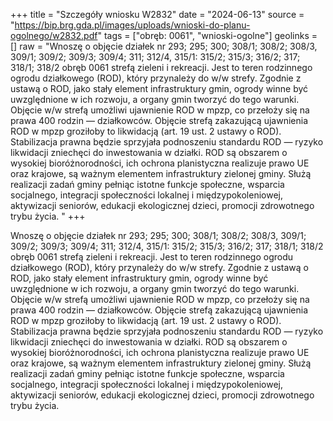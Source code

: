 +++
title = "Szczegóły wniosku W2832"
date = "2024-06-13"
source = "https://bip.brg.gda.pl/images/uploads/wnioski-do-planu-ogolnego/w2832.pdf"
tags = ["obręb: 0061", "wnioski-ogolne"]
geolinks = []
raw = "Wnoszę o objęcie działek nr 293; 295; 300; 308/1; 308/2; 308/3, 309/1; 309/2; 309/3; 309/4; 311; 312/4, 315/1: 315/2; 315/3; 316/2; 317; 318/1; 318/2 obręb 0061 strefą zieleni i rekreacji. Jest to teren rodzinnego ogrodu działkowego (ROD), który przynależy do w/w strefy. Zgodnie z ustawą o ROD, jako stały element infrastruktury gmin, ogrody winne być uwzględnione w ich rozwoju, a organy gmin tworzyć do tego warunki. Objęcie w/w strefą umożliwi ujawnienie ROD w mpzp, co przełoży się na prawa 400 rodzin — działkowców. Objęcie strefą zakazującą ujawnienia ROD w mpzp groziłoby to likwidacją (art. 19 ust. 2 ustawy o ROD). Stabilizacja prawna będzie sprzyjała podnoszeniu standardu ROD — ryzyko likwidacji zniechęci do inwestowania w działki. ROD są obszarem o wysokiej bioróżnorodności, ich ochrona planistyczna realizuje prawo UE oraz krajowe, są ważnym elementem infrastruktury zielonej gminy. Służą realizacji zadań gminy pełniąc istotne funkcje społeczne, wsparcia socjalnego, integracji społeczności lokalnej i międzypokoleniowej, aktywizacji seniorów, edukacji ekologicznej dzieci, promocji zdrowotnego trybu życia. "
+++

Wnoszę o objęcie działek nr 293; 295; 300; 308/1; 308/2; 308/3, 309/1; 309/2; 309/3; 309/4; 311; 312/4,
315/1: 315/2; 315/3; 316/2; 317; 318/1; 318/2 obręb 0061 strefą zieleni i rekreacji. Jest to teren rodzinnego ogrodu
działkowego (ROD), który przynależy do w/w strefy. Zgodnie z ustawą o ROD, jako stały element infrastruktury gmin,
ogrody winne być uwzględnione w ich rozwoju, a organy gmin tworzyć do tego warunki. Objęcie w/w strefą umożliwi
ujawnienie ROD w mpzp, co przełoży się na prawa 400 rodzin — działkowców. Objęcie strefą zakazującą ujawnienia
ROD w mpzp groziłoby to likwidacją (art. 19 ust. 2 ustawy o ROD). Stabilizacja prawna będzie sprzyjała podnoszeniu
standardu ROD — ryzyko likwidacji zniechęci do inwestowania w działki. ROD są obszarem o wysokiej bioróżnorodności,
ich ochrona planistyczna realizuje prawo UE oraz krajowe, są ważnym elementem infrastruktury zielonej gminy. Służą
realizacji zadań gminy pełniąc istotne funkcje społeczne, wsparcia socjalnego, integracji społeczności lokalnej i
międzypokoleniowej, aktywizacji seniorów, edukacji ekologicznej dzieci, promocji zdrowotnego trybu życia.



